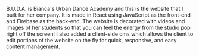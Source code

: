 B.U.D.A. is Bianca's Urban Dance Academy and this is the website that I built for her company. It is made in React using JavaScript as the front-end and Firebase as the back-end. The website is decorated with videos and images of her students so that you can feel the energy from the studio pop right off the screen! I also added a client-side cms which allows the client to edit portions of the website on the fly for quick, responsive, and easy content management.
